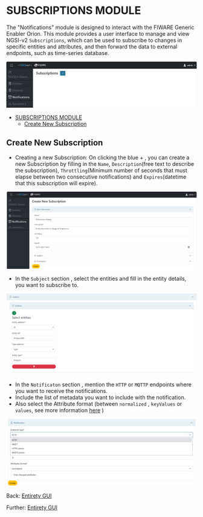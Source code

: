 # SUBSCRIPTIONS MODULE

The "Notifications" module is designed to interact with the FIWARE Generic Enabler Orion.
This module provides a user interface to manage and view NGSI-v2 `Subscriptions`, which can be used to subscribe to changes in specific entities and attributes, and then forward the data to external endpoints, such as time-series database.

![Alt text](images/image-19.png)

- [SUBSCRIPTIONS MODULE](#subscriptions-module)
  - [Create New Subscription](#create-new-subscription)

## Create New Subscription
-	Creating a new Subscription: On clicking the blue + , you can create a new Subscription by filling in the `Name`, `Description`(free text to describe the subscription), `Throttling`(Minimum number of seconds that must elapse between two consecutive notifications) and `Expires`(datetime that this subscription will expire).

![Alt text](images/image-20.png)

-	In the `Subject` section , select the entities and fill in the entity details, you want to subscribe to.

![Alt text](images/image-21.png)

-	In the `Notificaton` section , mention the `HTTP` or `MQTTP` endpoints where you want to receive the notifications.
-	Include the list of metadata you want to include with the notification.
-	Also select the Attribute format (between `normalized` , `keyValues` or `values`, see more information [here](https://fiware-orion.readthedocs.io/en/master/orion-api.html#notification-messages) )

![Alt text](images/image-22.png)

Back: [Entirety GUI](../GUI_TUTORIALS.md#modules)

Further: [Entirety GUI](../GUI_TUTORIALS.md#modules)
